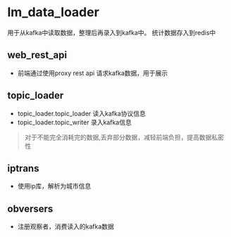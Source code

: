 # lm_data_loader
用于从kafka中读取数据，整理后再录入到kafka中。
统计数据存入到redis中

## web_rest_api

- 前端通过使用proxy rest api 请求kafka数据，用于展示

## topic_loader 

- topic_loader.topic_loader 读入kafka协议信息
- topic_loader.topic_writer 录入kafka信息
>对于不能完全消耗完的数据,丢弃部分数据，减轻前端负担，提高数据私密性

## iptrans

- 使用ip库，解析为城市信息

## obversers

- 注册观察者，消费读入的kafka数据
